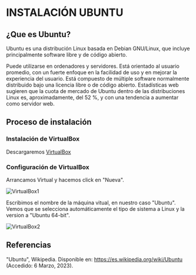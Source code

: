 # INSTALACIÓN UBUNTU
## ¿Que es Ubuntu?

Ubuntu es una distribución Linux basada en Debian GNU/Linux, que incluye principalmente software libre y de código abierto.

Puede utilizarse en ordenadores y servidores. Está orientado al usuario promedio, con un fuerte enfoque en la facilidad de uso y en mejorar la experiencia del usuario. Está compuesto de múltiple software normalmente distribuido bajo una licencia libre o de código abierto. Estadísticas web sugieren que la cuota de mercado de Ubuntu dentro de las distribuciones Linux es, aproximadamente, del 52 %, y con una tendencia a aumentar como servidor web.

## Proceso de instalación

### Instalación de VirtualBox

Descargaremos [VirtualBox](https://www.virtualbox.org/)

### Configuración de VirtualBox
Arrancamos Virtual y hacemos click en "Nueva".

![VirtualBox1](https://github.com/neusmartinez/InstalacionUbuntu/blob/main/VIRTUALBOX1.png)

Escribimos el nombre de la máquina vitual, en nuestro caso "Ubuntu". Vemos que se selecciona automáticamente el tipo de sistema a Linux y la version a "Ubuntu 64-bit".

![VirtualBox2](https://github.com/neusmartinez/InstalacionUbuntu/blob/main/VIRTUALBOX2.png)











## Referencias
"Ubuntu", Wikipedia. Disponible en: https://es.wikipedia.org/wiki/Ubuntu (Accedido: 6 Marzo, 2023). 
